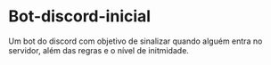 # Bot-discord-inicial
Um bot do discord com objetivo de sinalizar quando alguém entra no servidor, além das regras e o nível de initmidade.
